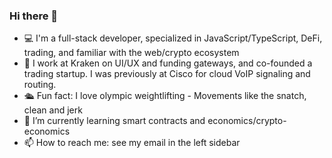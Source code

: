 ### Hi there 👋

- 💻 I'm a full-stack developer, specialized in JavaScript/TypeScript, DeFi, trading, and familiar with the web/crypto ecosystem 
- 💼 I work at Kraken on UI/UX and funding gateways, and co-founded a trading startup. I was previously at Cisco for cloud VoIP signaling and routing.
- 🛳️ Fun fact: I love olympic weightlifting - Movements like the snatch, clean and jerk
- 🌱 I’m currently learning smart contracts and economics/crypto-economics
- 📫 How to reach me: see my email in the left sidebar
